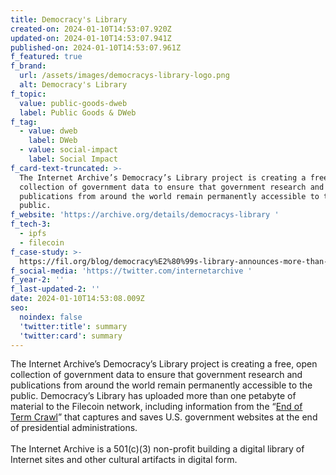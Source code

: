 ```yaml
---
title: Democracy's Library
created-on: 2024-01-10T14:53:07.920Z
updated-on: 2024-01-10T14:53:07.941Z
published-on: 2024-01-10T14:53:07.961Z
f_featured: true
f_brand:
  url: /assets/images/democracys-library-logo.png
  alt: Democracy's Library
f_topic:
  value: public-goods-dweb
  label: Public Goods & DWeb
f_tag:
  - value: dweb
    label: DWeb
  - value: social-impact
    label: Social Impact
f_card-text-truncated: >-
  The Internet Archive’s Democracy’s Library project is creating a free, open
  collection of government data to ensure that government research and
  publications from around the world remain permanently accessible to the
  public.
f_website: 'https://archive.org/details/democracys-library '
f_tech-3:
  - ipfs
  - filecoin
f_case-study: >-
  https://fil.org/blog/democracy%E2%80%99s-library-announces-more-than-a-petabyte-of-government-data-uploaded-to-the-filecoin-network/
f_social-media: 'https://twitter.com/internetarchive '
f_year-2: ''
f_last-updated-2: ''
date: 2024-01-10T14:53:08.009Z
seo:
  noindex: false
  'twitter:title': summary
  'twitter:card': summary
---
```

The Internet Archive’s Democracy’s Library project is creating a free, open collection of government data to ensure that government research and publications from around the world remain permanently accessible to the public. Democracy’s Library has uploaded more than one petabyte of material to the Filecoin network, including information from the “[End of Term Crawl](https://eotarchive.org/)” that captures and saves U.S. government websites at the end of presidential administrations.\
\
The Internet Archive is a 501(c)(3) non-profit building a digital library of Internet sites and other cultural artifacts in digital form.
